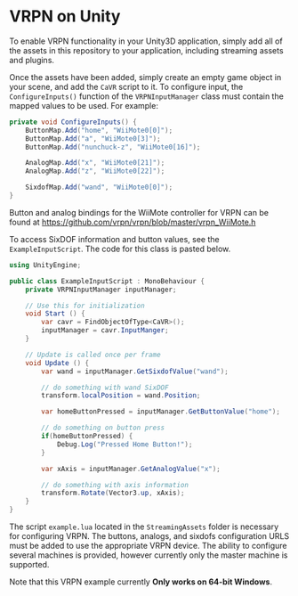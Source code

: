# VRPN on Unity

To enable VRPN functionality in your Unity3D application, simply add all of the assets in this repository to your application, including streaming assets and plugins.

Once the assets have been added, simply create an empty game object in your scene, and add the `CaVR` script to it. To configure input, the `ConfigureInputs()` function of the `VRPNInputManager` class must contain the mapped values to be used. For example:

```csharp
private void ConfigureInputs() {
    ButtonMap.Add("home", "WiiMote0[0]");
    ButtonMap.Add("a", "WiiMote0[3]");
    ButtonMap.Add("nunchuck-z", "WiiMote0[16]");

    AnalogMap.Add("x", "WiiMote0[21]");
    AnalogMap.Add("z", "WiiMote0[22]");

    SixdofMap.Add("wand", "WiiMote0[0]");
}
```
Button and analog bindings for the WiiMote controller for VRPN can be found at https://github.com/vrpn/vrpn/blob/master/vrpn_WiiMote.h

To access SixDOF information and button values, see the `ExampleInputScript`. The code for this class is pasted below.

```csharp
using UnityEngine;

public class ExampleInputScript : MonoBehaviour {
    private VRPNInputManager inputManager;

    // Use this for initialization
    void Start () {
        var cavr = FindObjectOfType<CaVR>();
        inputManager = cavr.InputManger;
    }

    // Update is called once per frame
    void Update () {
        var wand = inputManager.GetSixdofValue("wand");

        // do something with wand SixDOF
        transform.localPosition = wand.Position;

        var homeButtonPressed = inputManager.GetButtonValue("home");

        // do something on button press
        if(homeButtonPressed) {
            Debug.Log("Pressed Home Button!");
        }

        var xAxis = inputManager.GetAnalogValue("x");

        // do something with axis information
        transform.Rotate(Vector3.up, xAxis);
    }
}

```

The script `example.lua` located in the `StreamingAssets` folder is necessary for configuring VRPN. The buttons, analogs, and sixdofs configuration URLS must be added to use the appropriate VRPN device. The ability to configure several machines is provided, however currently only the master machine is supported.

Note that this VRPN example currently **Only works on 64-bit Windows**.

